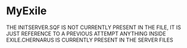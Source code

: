 # MyExile
THE INITSERVER.SQF IS NOT CURRENTLY PRESENT IN THE FILE, IT IS JUST REFERENCE TO A PREVIOUS ATTEMPT
ANYTHING INSIDE EXILE.CHERNARUS IS CURRENTLY PRESENT IN THE SERVER FILES
